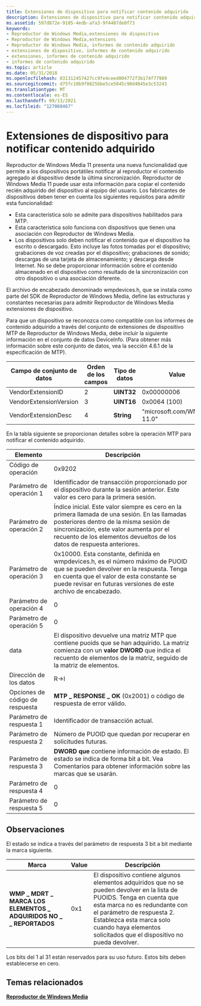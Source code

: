 ```yaml
---
title: Extensiones de dispositivo para notificar contenido adquirido
description: Extensiones de dispositivo para notificar contenido adquirido
ms.assetid: 597d872e-9105-4edb-afa3-9f4407de0f73
keywords:
- Reproductor de Windows Media,extensiones de dispositivo
- Reproductor de Windows Media,extensions
- Reproductor de Windows Media, informes de contenido adquirido
- extensiones de dispositivo, informes de contenido adquirido
- extensiones, informes de contenido adquirido
- informes de contenido adquirido
ms.topic: article
ms.date: 05/31/2018
ms.openlocfilehash: 831312457427cc9fe4ceed004772f3b174f77989
ms.sourcegitcommit: d75fc10b9f0825bbe5ce5045c90d4045e3c53243
ms.translationtype: MT
ms.contentlocale: es-ES
ms.lasthandoff: 09/13/2021
ms.locfileid: "127068467"
---
```

# <a name="device-extensions-for-reporting-acquired-content"></a>Extensiones de dispositivo para notificar contenido adquirido

Reproductor de Windows Media 11 presenta una nueva funcionalidad que permite a los dispositivos portátiles notificar al reproductor el contenido agregado al dispositivo desde la última sincronización. Reproductor de Windows Media 11 puede usar esta información para copiar el contenido recién adquirido del dispositivo al equipo del usuario. Los fabricantes de dispositivos deben tener en cuenta los siguientes requisitos para admitir esta funcionalidad:

-   Esta característica solo se admite para dispositivos habilitados para MTP.
-   Esta característica solo funciona con dispositivos que tienen una asociación con Reproductor de Windows Media.
-   Los dispositivos solo deben notificar el contenido que el dispositivo ha escrito o descargado. Esto incluye las fotos tomadas por el dispositivo; grabaciones de voz creadas por el dispositivo; grabaciones de sonido; descargas de una tarjeta de almacenamiento; y descarga desde Internet. No se debe proporcionar información sobre el contenido almacenado en el dispositivo como resultado de la sincronización con otro dispositivo o una asociación diferente.

El archivo de encabezado denominado wmpdevices.h, que se instala como parte del SDK de Reproductor de Windows Media, define las estructuras y constantes necesarias para admitir Reproductor de Windows Media extensiones de dispositivo.

Para que un dispositivo se reconozca como compatible con los informes de contenido adquirido a través del conjunto de extensiones de dispositivo MTP de Reproductor de Windows Media, debe incluir la siguiente información en el conjunto de datos DeviceInfo. (Para obtener más información sobre este conjunto de datos, vea la sección 4.6.1 de la especificación de MTP).



| Campo de conjunto de datos          | Orden de los campos | Tipo de datos  | Value                       |
|------------------------|-------------|------------|-----------------------------|
| VendorExtensionID      | 2           | **UINT32** | 0x00000006                  |
| VendorExtensionVersion | 3           | **UINT16** | 0x0064 (100)                |
| VendorExtensionDesc    | 4           | **String** | "microsoft.com/WMPPD: 11.0" |



 

En la tabla siguiente se proporcionan detalles sobre la operación MTP para notificar el contenido adquirido.



| Elemento                  | Descripción                                                                                                                                                                                                                     |
|-----------------------|---------------------------------------------------------------------------------------------------------------------------------------------------------------------------------------------------------------------------------|
| Código de operación        | 0x9202                                                                                                                                                                                                                          |
| Parámetro de operación 1 | Identificador de transacción proporcionado por el dispositivo durante la sesión anterior. Este valor es cero para la primera sesión.                                                                                                                |
| Parámetro de operación 2 | Índice inicial. Este valor siempre es cero en la primera llamada de una sesión. En las llamadas posteriores dentro de la misma sesión de sincronización, este valor aumenta por el recuento de los elementos devueltos de los datos de respuesta anteriores. |
| Parámetro de operación 3 | 0x10000. Esta constante, definida en wmpdevices.h, es el número máximo de PUOID que se pueden devolver en la respuesta. Tenga en cuenta que el valor de esta constante se puede revisar en futuras versiones de este archivo de encabezado.              |
| Parámetro de operación 4 | 0                                                                                                                                                                                                                               |
| Parámetro de operación 5 | 0                                                                                                                                                                                                                               |
| data                  | El dispositivo devuelve una matriz MTP que contiene puoids que se han adquirido. La matriz comienza con un **valor DWORD** que indica el recuento de elementos de la matriz, seguido de la matriz de elementos.                               |
| Dirección de los datos        | R->I                                                                                                                                                                                                                         |
| Opciones de código de respuesta | **MTP \_ RESPONSE \_ OK** (0x2001) o código de respuesta de error válido.                                                                                                                                                                    |
| Parámetro de respuesta 1  | Identificador de transacción actual.                                                                                                                                                                                                     |
| Parámetro de respuesta 2  | Número de PUOID que quedan por recuperar en solicitudes futuras.                                                                                                                                                            |
| Parámetro de respuesta 3  | **DWORD que** contiene información de estado. El estado se indica de forma bit a bit. Vea Comentarios para obtener información sobre las marcas que se usarán.                                                                                              |
| Parámetro de respuesta 4  | 0                                                                                                                                                                                                                               |
| Parámetro de respuesta 5  | 0                                                                                                                                                                                                                               |



 

## <a name="remarks"></a>Observaciones

El estado se indica a través del parámetro de respuesta 3 bit a bit mediante la marca siguiente.



| Marca                                              | Value | Descripción                                                                                                                                                                                                                             |
|---------------------------------------------------|-------|-----------------------------------------------------------------------------------------------------------------------------------------------------------------------------------------------------------------------------------------|
| **WMP \_ MDRT \_ MARCA LOS ELEMENTOS \_ ADQUIRIDOS NO \_ \_ REPORTADOS** | 0x1   | El dispositivo contiene algunos elementos adquiridos que no se pueden devolver en la lista de PUOIDS. Tenga en cuenta que esta marca no es redundante con el parámetro de respuesta 2. Establezca esta marca solo cuando haya elementos solicitados que el dispositivo no pueda devolver. |



 

Los bits del 1 al 31 están reservados para su uso futuro. Estos bits deben establecerse en cero.

## <a name="related-topics"></a>Temas relacionados

<dl> <dt>

[**Reproductor de Windows Media**](windows-media-player.md)
</dt> </dl>

 

 




